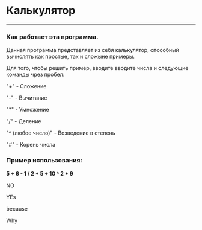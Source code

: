 # Калькулятор

---

### Как работает эта программа.

Данная программа представляет из себя
калькулятор, способный вычислять как
простые, так и сложыне примеры.

Для того, чтобы решить пример, вводите
вводите числа и следующие команды чрез 
пробел:

"+" - Сложение

"-" - Вычитание

"*" - Умножение

"/" - Деление

"^ (любое число)" - Возведение в степень

"#" - Корень числа

### Пример использования:

**5 + 6 - 1 / 2 * 5 + 10 ^ 2 * 9**  

NO

YEs

because

Why
